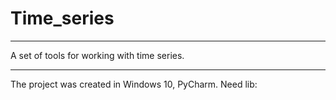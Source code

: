 # Time_series
***
A set of tools for working with time series.
***
The project was created in Windows 10, PyCharm.
Need lib: